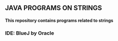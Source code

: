 ## JAVA PROGRAMS ON STRINGS

#### This repository contains programs related to strings

### IDE: BlueJ by Oracle

